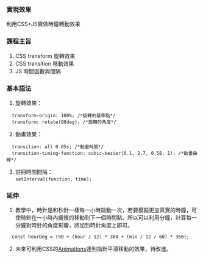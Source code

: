 ### 實現效果
利用CSS+JS實做時鐘轉動效果
### 課程主旨
1.  CSS transform 旋轉效果
2.  CSS transition 移動效果
3.  JS 時間函數與間隔
### 基本語法
1.  旋轉效果：  
```
  transform-origin: 100%; /*旋轉的基準點*/  
  transform: rotate(90deg); /*旋轉的角度*/
```
2.  動畫效果：  
```
  transition: all 0.05s; /*動畫時間*/
  transition-timing-function: cubic-bezier(0.1, 2.7, 0.58, 1); /*動畫曲線*/
```
3.  註冊時間間隔：  
`setInterval(function, time);`
### 延伸
1. 教學中，時針是和秒針一樣每一小時跳動一次，若要模擬更加真實的時鐘，可使時針在一小時內緩慢的移動到下一個時間點。所以可以利用分鐘，計算每一分鐘對時針的角度影響，將加到時針角度上即可。
```
  const hourDeg = (90 + (hour / 12) * 360 + (min / 12 / 60) * 360);
```
2. 未來可利用CSS的[Animations](https://www.w3schools.com/css/css3_animations.asp)達到指針平滑移動的效果，待改進。